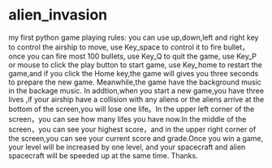 # alien_invasion
my first python game
playing rules:
    you can use up,down,left and right key to control the airship to move,
            use Key_space to control it to fire bullet，once you can fire most 100 bullets,
            use Key_Q to quit the game,
            use Key_P or mouse to click the play button to start game,
            use Key_home to restart the game,and if you click the Home key,the game will gives you three seconds to prepare the new             game.
      Meanwhile,the game have the background music in the backage music.
      In addtion,when you start a new game,you have three lives ,if your airship have a collision with any aliens or the aliens           arrive at the bottom of the screen,you will lose one life。In the upper left corner of the screen，you can see how many lifes       you have now.In the middle of the screen，you can see your highest score，and in the upper right corner of the screen,you can       see your current score and grade.Once you win a game, your level will be increased by one level, and your spacecraft and           alien spacecraft will be speeded up at the same time.
      Thanks.
